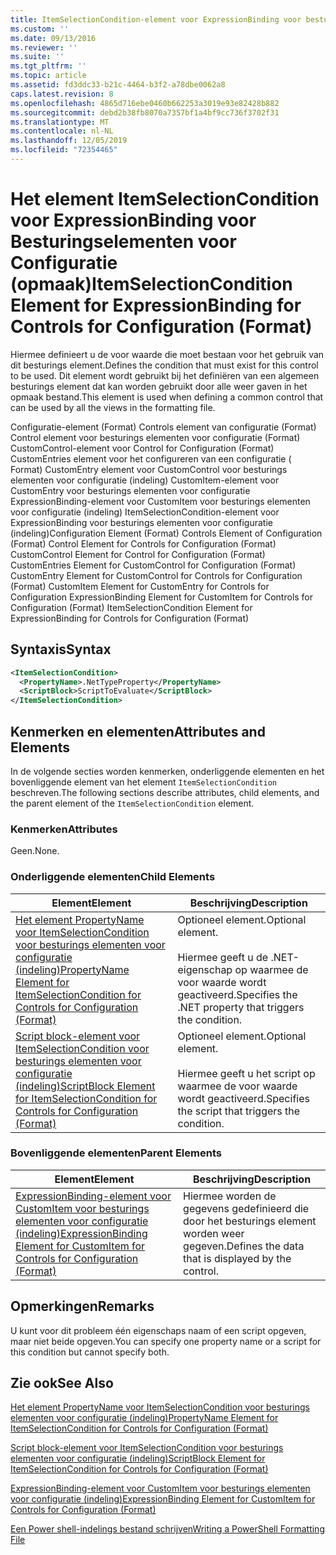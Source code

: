 ```yaml
---
title: ItemSelectionCondition-element voor ExpressionBinding voor besturings elementen voor configuratie (indeling) | Microsoft Docs
ms.custom: ''
ms.date: 09/13/2016
ms.reviewer: ''
ms.suite: ''
ms.tgt_pltfrm: ''
ms.topic: article
ms.assetid: fd3ddc33-b21c-4464-b3f2-a78dbe0062a8
caps.latest.revision: 8
ms.openlocfilehash: 4865d716ebe0460b662253a3019e93e82428b882
ms.sourcegitcommit: debd2b38fb8070a7357bf1a4bf9cc736f3702f31
ms.translationtype: MT
ms.contentlocale: nl-NL
ms.lasthandoff: 12/05/2019
ms.locfileid: "72354465"
---
```

# <a name="itemselectioncondition-element-for-expressionbinding-for-controls-for-configuration-format"></a><span data-ttu-id="5da9c-102">Het element ItemSelectionCondition voor ExpressionBinding voor Besturingselementen voor Configuratie (opmaak)</span><span class="sxs-lookup"><span data-stu-id="5da9c-102">ItemSelectionCondition Element for ExpressionBinding for Controls for Configuration (Format)</span></span>

<span data-ttu-id="5da9c-103">Hiermee definieert u de voor waarde die moet bestaan voor het gebruik van dit besturings element.</span><span class="sxs-lookup"><span data-stu-id="5da9c-103">Defines the condition that must exist for this control to be used.</span></span> <span data-ttu-id="5da9c-104">Dit element wordt gebruikt bij het definiëren van een algemeen besturings element dat kan worden gebruikt door alle weer gaven in het opmaak bestand.</span><span class="sxs-lookup"><span data-stu-id="5da9c-104">This element is used when defining a common control that can be used by all the views in the formatting file.</span></span>

<span data-ttu-id="5da9c-105">Configuratie-element (Format) Controls element van configuratie (Format) Control element voor besturings elementen voor configuratie (Format) CustomControl-element voor Control for Configuration (Format) CustomEntries element voor het configureren van een configuratie ( Format) CustomEntry element voor CustomControl voor besturings elementen voor configuratie (indeling) CustomItem-element voor CustomEntry voor besturings elementen voor configuratie ExpressionBinding-element voor CustomItem voor besturings elementen voor configuratie (indeling) ItemSelectionCondition-element voor ExpressionBinding voor besturings elementen voor configuratie (indeling)</span><span class="sxs-lookup"><span data-stu-id="5da9c-105">Configuration Element (Format) Controls Element of Configuration (Format) Control Element for Controls for Configuration (Format) CustomControl Element for Control for Configuration (Format) CustomEntries Element for CustomControl for Configuration (Format) CustomEntry Element for CustomControl for Controls for Configuration (Format) CustomItem Element for CustomEntry for Controls for Configuration ExpressionBinding Element for CustomItem for Controls for Configuration (Format) ItemSelectionCondition Element for ExpressionBinding for Controls for Configuration (Format)</span></span>

## <a name="syntax"></a><span data-ttu-id="5da9c-106">Syntaxis</span><span class="sxs-lookup"><span data-stu-id="5da9c-106">Syntax</span></span>

```xml
<ItemSelectionCondition>
  <PropertyName>.NetTypeProperty</PropertyName>
  <ScriptBlock>ScriptToEvaluate</ScriptBlock>
</ItemSelectionCondition>
```

## <a name="attributes-and-elements"></a><span data-ttu-id="5da9c-107">Kenmerken en elementen</span><span class="sxs-lookup"><span data-stu-id="5da9c-107">Attributes and Elements</span></span>

<span data-ttu-id="5da9c-108">In de volgende secties worden kenmerken, onderliggende elementen en het bovenliggende element van het element `ItemSelectionCondition` beschreven.</span><span class="sxs-lookup"><span data-stu-id="5da9c-108">The following sections describe attributes, child elements, and the parent element of the `ItemSelectionCondition` element.</span></span>

### <a name="attributes"></a><span data-ttu-id="5da9c-109">Kenmerken</span><span class="sxs-lookup"><span data-stu-id="5da9c-109">Attributes</span></span>

<span data-ttu-id="5da9c-110">Geen.</span><span class="sxs-lookup"><span data-stu-id="5da9c-110">None.</span></span>

### <a name="child-elements"></a><span data-ttu-id="5da9c-111">Onderliggende elementen</span><span class="sxs-lookup"><span data-stu-id="5da9c-111">Child Elements</span></span>

|<span data-ttu-id="5da9c-112">Element</span><span class="sxs-lookup"><span data-stu-id="5da9c-112">Element</span></span>|<span data-ttu-id="5da9c-113">Beschrijving</span><span class="sxs-lookup"><span data-stu-id="5da9c-113">Description</span></span>|
|-------------|-----------------|
|[<span data-ttu-id="5da9c-114">Het element PropertyName voor ItemSelectionCondition voor besturings elementen voor configuratie (indeling)</span><span class="sxs-lookup"><span data-stu-id="5da9c-114">PropertyName Element for ItemSelectionCondition for Controls for Configuration (Format)</span></span>](./propertyname-element-for-itemseclectioncondition-for-controls-for-configuration-format.md)|<span data-ttu-id="5da9c-115">Optioneel element.</span><span class="sxs-lookup"><span data-stu-id="5da9c-115">Optional element.</span></span><br /><br /> <span data-ttu-id="5da9c-116">Hiermee geeft u de .NET-eigenschap op waarmee de voor waarde wordt geactiveerd.</span><span class="sxs-lookup"><span data-stu-id="5da9c-116">Specifies the .NET property that triggers the condition.</span></span>|
|[<span data-ttu-id="5da9c-117">Script block-element voor ItemSelectionCondition voor besturings elementen voor configuratie (indeling)</span><span class="sxs-lookup"><span data-stu-id="5da9c-117">ScriptBlock Element for ItemSelectionCondition for Controls for Configuration (Format)</span></span>](./scriptblock-element-for-itemseclectioncondition-for-controls-for-configuration-format.md)|<span data-ttu-id="5da9c-118">Optioneel element.</span><span class="sxs-lookup"><span data-stu-id="5da9c-118">Optional element.</span></span><br /><br /> <span data-ttu-id="5da9c-119">Hiermee geeft u het script op waarmee de voor waarde wordt geactiveerd.</span><span class="sxs-lookup"><span data-stu-id="5da9c-119">Specifies the script that triggers the condition.</span></span>|

### <a name="parent-elements"></a><span data-ttu-id="5da9c-120">Bovenliggende elementen</span><span class="sxs-lookup"><span data-stu-id="5da9c-120">Parent Elements</span></span>

|<span data-ttu-id="5da9c-121">Element</span><span class="sxs-lookup"><span data-stu-id="5da9c-121">Element</span></span>|<span data-ttu-id="5da9c-122">Beschrijving</span><span class="sxs-lookup"><span data-stu-id="5da9c-122">Description</span></span>|
|-------------|-----------------|
|[<span data-ttu-id="5da9c-123">ExpressionBinding-element voor CustomItem voor besturings elementen voor configuratie (indeling)</span><span class="sxs-lookup"><span data-stu-id="5da9c-123">ExpressionBinding Element for CustomItem for Controls for Configuration (Format)</span></span>](./expressionbinding-element-for-customitem-for-controls-for-configuration-format.md)|<span data-ttu-id="5da9c-124">Hiermee worden de gegevens gedefinieerd die door het besturings element worden weer gegeven.</span><span class="sxs-lookup"><span data-stu-id="5da9c-124">Defines the data that is displayed by the control.</span></span>|

## <a name="remarks"></a><span data-ttu-id="5da9c-125">Opmerkingen</span><span class="sxs-lookup"><span data-stu-id="5da9c-125">Remarks</span></span>

<span data-ttu-id="5da9c-126">U kunt voor dit probleem één eigenschaps naam of een script opgeven, maar niet beide opgeven.</span><span class="sxs-lookup"><span data-stu-id="5da9c-126">You can specify one property name or a script for this condition but cannot specify both.</span></span>

## <a name="see-also"></a><span data-ttu-id="5da9c-127">Zie ook</span><span class="sxs-lookup"><span data-stu-id="5da9c-127">See Also</span></span>

[<span data-ttu-id="5da9c-128">Het element PropertyName voor ItemSelectionCondition voor besturings elementen voor configuratie (indeling)</span><span class="sxs-lookup"><span data-stu-id="5da9c-128">PropertyName Element for ItemSelectionCondition for Controls for Configuration (Format)</span></span>](./propertyname-element-for-itemseclectioncondition-for-controls-for-configuration-format.md)

[<span data-ttu-id="5da9c-129">Script block-element voor ItemSelectionCondition voor besturings elementen voor configuratie (indeling)</span><span class="sxs-lookup"><span data-stu-id="5da9c-129">ScriptBlock Element for ItemSelectionCondition for Controls for Configuration (Format)</span></span>](./scriptblock-element-for-itemseclectioncondition-for-controls-for-configuration-format.md)

[<span data-ttu-id="5da9c-130">ExpressionBinding-element voor CustomItem voor besturings elementen voor configuratie (indeling)</span><span class="sxs-lookup"><span data-stu-id="5da9c-130">ExpressionBinding Element for CustomItem for Controls for Configuration (Format)</span></span>](./expressionbinding-element-for-customitem-for-controls-for-configuration-format.md)

[<span data-ttu-id="5da9c-131">Een Power shell-indelings bestand schrijven</span><span class="sxs-lookup"><span data-stu-id="5da9c-131">Writing a PowerShell Formatting File</span></span>](./writing-a-powershell-formatting-file.md)
